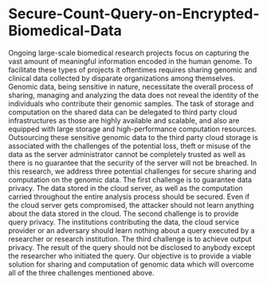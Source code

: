 # Secure-Count-Query-on-Encrypted-Biomedical-Data
Ongoing large-scale biomedical research projects focus on capturing the vast amount of meaningful information encoded in the human genome. To facilitate these types of projects it oftentimes requires sharing genomic and clinical data collected by disparate organizations among themselves. Genomic data, being sensitive in nature, necessitate the overall process of sharing, managing and analyzing the data does not reveal the identity of the individuals who contribute their genomic samples. The task of storage and computation on the shared data can be delegated to third party cloud infrastructures as those are highly available and scalable, and also are equipped with large storage and high-performance computation resources. Outsourcing these sensitive genomic data to the third party cloud storage is associated with the challenges of the potential loss, theft or misuse of the data as the server administrator cannot be completely trusted as well as there is no guarantee that the security of the server will not be breached. In this research, we address three potential challenges for secure sharing and computation on the genomic data. The first challenge is to guarantee data privacy. The data stored in the cloud server, as well as the computation carried throughout the entire analysis process should be secured. Even if the cloud server gets compromised, the attacker should not learn anything about the data stored in the cloud. The second challenge is to provide query privacy. The institutions contributing the data, the cloud service provider or an adversary should learn nothing about a query executed by a researcher or research institution. The third challenge is to achieve output privacy. The result of the query should not be disclosed to anybody except the researcher who initiated the query. Our objective is to provide a viable solution for sharing and computation of genomic data which will overcome all of the three challenges mentioned above.
